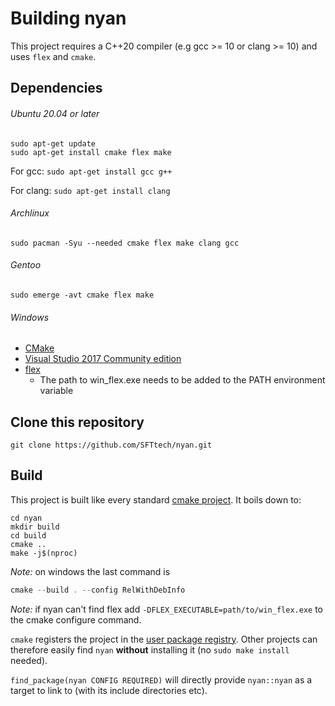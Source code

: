 # Building nyan

This project requires a C++20 compiler (e.g gcc >= 10 or clang >= 10) and
uses `flex` and `cmake`.


## Dependencies

###### Ubuntu 20.04 or later

```
sudo apt-get update
sudo apt-get install cmake flex make
```

For gcc: `sudo apt-get install gcc g++`

For clang: `sudo apt-get install clang`


###### Archlinux

```
sudo pacman -Syu --needed cmake flex make clang gcc
```

###### Gentoo

```
sudo emerge -avt cmake flex make
```

###### Windows

  - [CMake](https://cmake.org/download/)
  - [Visual Studio 2017 Community edition](https://www.visualstudio.com/downloads/)
  - [flex](https://sourceforge.net/projects/winflexbison/)
    - The path to win_flex.exe needs to be added to the PATH environment variable
  
## Clone this repository

```
git clone https://github.com/SFTtech/nyan.git
```

## Build

This project is built like every standard [cmake project](http://lmgtfy.com/?q=building+a+cmake+project). It boils down to:

```
cd nyan
mkdir build
cd build
cmake ..
make -j$(nproc)
```

_Note:_ on windows the last command is
```powershell
cmake --build . --config RelWithDebInfo
``` 

_Note:_ if nyan can't find flex add `-DFLEX_EXECUTABLE=path/to/win_flex.exe` to the cmake configure command.


`cmake` registers the project in the [user package registry](https://cmake.org/cmake/help/latest/manual/cmake-packages.7.html#user-package-registry).
Other projects can therefore easily find `nyan` **without** installing it
(no `sudo make install` needed).

`find_package(nyan CONFIG REQUIRED)` will directly provide `nyan::nyan` as a
target to link to (with its include directories etc).
